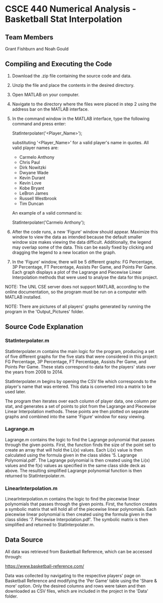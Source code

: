 # CSCE 440 Numerical Analysis - Basketball Stat Interpolation

## Team Members
Grant Fishburn and Noah Gould

## Compiling and Executing the Code
1. Download the .zip file containing the source code and data.
2. Unzip the file and place the contents in the desired directory.
3. Open MATLAB on your computer.
4. Navigate to the directory where the files were placed in step 2 using the address
   bar on the MATLAB interface.
5. In the command window in the MATLAB interface, type the following command and
   press enter:

	StatInterpolater('<Player_Name>');

   substituting '<Player_Name>' for a valid player's name in quotes.
   All valid player names are:

	* Carmelo Anthony
	* Chris Paul
	* Dirk Nowitzki
	* Dwyane Wade
	* Kevin Durant
	* Kevin Love
	* Kobe Bryant
	* LeBron James
	* Russell Westbrook
	* Tim Duncan

   An example of a valid command is:

	StatInterpolater('Carmelo Anthony');

6. After the code runs, a new 'Figure' window should appear. Maximize this window
   to view the data as intended because the default smaller window size makes
   viewing the data difficult. Additionally, the legend may overlap some of the data.
   This can be easily fixed by clicking and dragging the legend to a new location
   on the graph.
7. In the 'Figure' window, there will be 5 different graphs: FG Percentage,
   3P Percentage, FT Percentage, Assists Per Game, and Points Per Game. Each
   graph displays a plot of the Lagrange and Piecewise Linear Interpolation
   methods that were used to analyse the data for this project.

NOTE: The UNL CSE server does not support MATLAB, according to the online
      documentation, so the program must be run on a computer with MATLAB installed.

NOTE: There are pictures of all players' graphs generated by running the program
      in the 'Output_Pictures' folder.

## Source Code Explanation

### StatInterpolater.m
StatInterpolater.m contains the main logic for the program, producing a set of
five different graphs for the five stats that were considered in this project:
FG Percentage, 3P Percentage, FT Percentage, Assists Per Game, and Points Per Game.
These stats correspond to data for the players' stats over the years from 2008 to
2014.

StatInterpolater.m begins by opening the CSV file which corresponds to the player's
name that was entered. This data is converted into a matrix to be used later.

The program then iterates over each column of player data, one column per stat,
and generates a set of points to plot from the Lagrange and Piecewise Linear
Interpolation methods. These points are then plotted on separate graphs and
combined into the same 'Figure' window for easy viewing.

### Lagrange.m
Lagrange.m contains the logic to find the Lagrange polynomial that passes through
the given points. First, the function finds the size of the point set to create
an array that will hold the Li(x) values. Each Li(x) value is then calculated using the
formula given in the class slides '5. Lagrange Polynomial.pdf'. The Lagrange
polynomial is then created using the Li(x) values and the f(x) values as specified
in the same class slide deck as above. The resulting simplified Lagrange polynomial
function is then returned to StatInterpolater.m.

### LinearInterpolation.m
LinearInterpolation.m contains the logic to find the piecewise linear polynomials
that passes through the given points. First, the function creates a symbolic matrix
that will hold all of the piecewise linear polynomials. Each piecewise linear
polynomial is then created using the formula given in the class slides '7. Piecewise
Interpolation.pdf'. The symbolic matrix is then simplified and returned to
StatInterpolater.m.

## Data Source
All data was retrieved from Basketball Reference, which can be accessed through:

https://www.basketball-reference.com/

Data was collected by navigating to the respective players' page on Basketball
Reference and modifying the 'Per Game' table using the 'Share & more' option.
Only the desired columns and rows were taken and then downloaded as CSV files,
which are included in the project in the 'Data' folder.